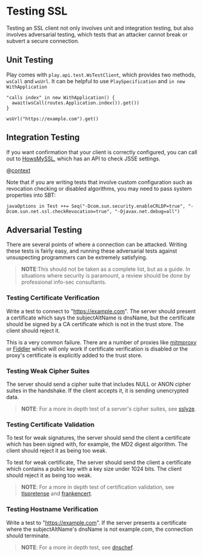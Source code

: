 <!--- Copyright (C) 2009-2016 Typesafe Inc. <http://www.typesafe.com> -->
# Testing SSL

Testing an SSL client not only involves unit and integration testing, but also involves adversarial testing, which tests that an attacker cannot break or subvert a secure connection.

## Unit Testing

Play comes with `play.api.test.WsTestClient`, which provides two methods, `wsCall` and `wsUrl`.  It can be helpful to use `PlaySpecification` and `in new WithApplication` 

```
"calls index" in new WithApplication() {
  await(wsCall(routes.Application.index()).get())	
}
```

```
wsUrl("https://example.com").get()
```



## Integration Testing

If you want confirmation that your client is correctly configured, you can call out to [HowsMySSL](https://www.howsmyssl.com/s/api.html), which has an API to check JSSE settings.

@[context](code/HowsMySSLSpec.scala)

Note that if you are writing tests that involve custom configuration such as revocation checking or disabled algorithms, you may need to pass system properties into SBT:

```
javaOptions in Test ++= Seq("-Dcom.sun.security.enableCRLDP=true", "-Dcom.sun.net.ssl.checkRevocation=true", "-Djavax.net.debug=all")
```

## Adversarial Testing

There are several points of where a connection can be attacked.  Writing these tests is fairly easy, and running these adversarial tests against unsuspecting programmers can be extremely satisfying.  

> **NOTE**:This should not be taken as a complete list, but as a guide.  In situations where security is paramount, a review should be done by professional info-sec consultants.

### Testing Certificate Verification

Write a test to connect to "https://example.com".  The server should present a certificate which says the subjectAltName is dnsName, but the certificate should be signed by a CA certificate which is not in the trust store.  The client should reject it.

This is a very common failure.  There are a number of proxies like [mitmproxy](https://mitmproxy.org) or [Fiddler](http://www.telerik.com/fiddler) which will only work if certificate verification is disabled or the proxy's certificate is explicitly added to the trust store.

### Testing Weak Cipher Suites

The server should send a cipher suite that includes NULL or ANON cipher suites in the handshake.  If the client accepts it, it is sending unencrypted data.

> **NOTE**: For a more in depth test of a server's cipher suites, see [sslyze](https://github.com/iSECPartners/sslyze).

### Testing Certificate Validation

To test for weak signatures, the server should send the client a certificate which has been signed with, for example, the MD2 digest algorithm.  The client should reject it as being too weak.  

To test for weak certificate, The server should send the client a certificate which contains a public key with a key size under 1024 bits.  The client should reject it as being too weak.

> **NOTE**: For a more in depth test of certification validation, see [tlspretense](https://github.com/iSECPartners/tlspretense) and [frankencert](https://github.com/sumanj/frankencert).

### Testing Hostname Verification

Write a test to "https://example.com".  If the server presents a certificate where the subjectAltName's dnsName is not example.com, the connection should terminate.

> **NOTE**: For a more in depth test, see [dnschef](https://tersesystems.com/2014/03/31/testing-hostname-verification/). 

